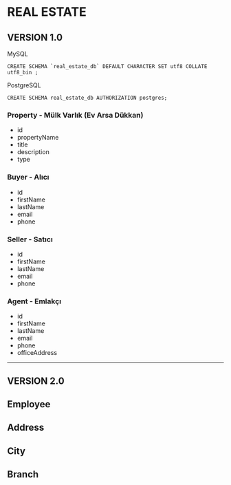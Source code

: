 # REAL ESTATE

## VERSION 1.0

MySQL
```
CREATE SCHEMA `real_estate_db` DEFAULT CHARACTER SET utf8 COLLATE utf8_bin ;
```

PostgreSQL
```
CREATE SCHEMA real_estate_db AUTHORIZATION postgres;
```


### Property - Mülk Varlık (Ev Arsa Dükkan)
- id
- propertyName
- title
- description
- type

### Buyer - Alıcı
- id
- firstName
- lastName
- email
- phone

### Seller - Satıcı
- id
- firstName
- lastName
- email
- phone

### Agent - Emlakçı
- id
- firstName
- lastName
- email
- phone
- officeAddress

---

## VERSION 2.0
## Employee
## Address
## City
## Branch
